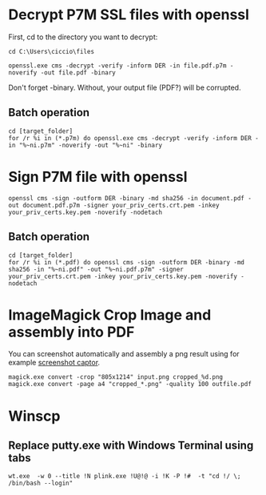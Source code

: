 # Decrypt P7M SSL files with openssl

First, cd to the directory you want to decrypt: 

    cd C:\Users\ciccio\files

    openssl.exe cms -decrypt -verify -inform DER -in file.pdf.p7m -noverify -out file.pdf -binary

Don't forget -binary. Without, your output file (PDF?) will be corrupted.

## Batch operation

    cd [target_folder]
    for /r %i in (*.p7m) do openssl.exe cms -decrypt -verify -inform DER -in "%~ni.p7m" -noverify -out "%~ni" -binary

# Sign P7M file with openssl

    openssl cms -sign -outform DER -binary -md sha256 -in document.pdf -out document.pdf.p7m -signer your_priv_certs.crt.pem -inkey your_priv_certs.key.pem -noverify -nodetach
    
## Batch operation 

    cd [target_folder]
    for /r %i in (*.pdf) do openssl cms -sign -outform DER -binary -md sha256 -in "%~ni.pdf" -out "%~ni.pdf.p7m" -signer your_priv_certs.crt.pem -inkey your_priv_certs.key.pem -noverify -nodetach


# ImageMagick Crop Image and assembly into PDF

You can screenshot automatically and assembly a png result using for example [screenshot captor](https://www.donationcoder.com/software/mouser/popular-apps/screenshot-captor).

    magick.exe convert -crop "805x1214" input.png cropped_%d.png
    magick.exe convert -page a4 "cropped_*.png" -quality 100 outfile.pdf



# Winscp

## Replace putty.exe with Windows Terminal using tabs

    wt.exe  -w 0 --title !N plink.exe !U@!@ -i !K -P !#  -t "cd !/ \; /bin/bash --login"
